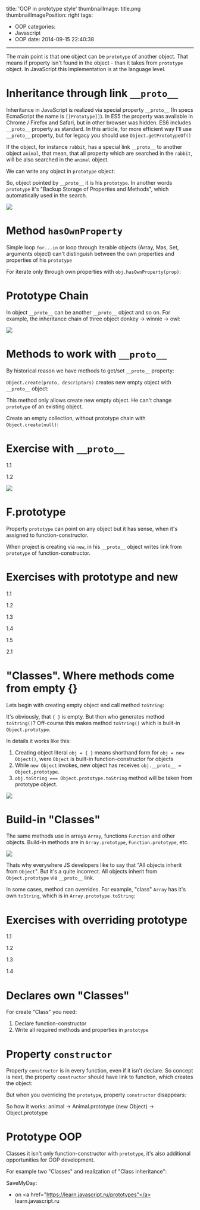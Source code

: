title: 'OOP in prototype style'
thumbnailImage: title.png
thumbnailImagePosition: right
tags:
  - OOP
categories:
  - Javascript
  - OOP
date: 2014-09-15 22:40:38
---

The main point is that one object can be `prototype` of another object. That means if property isn't found in the object - than it takes from `prototype` object. In JavaScript this implementation is at the language level.

<!--more-->

<!--toc-->

#    Inheritance through link `__proto__`

Inheritance in JavaScript is realized via special property `__proto__` (In specs EcmaScript the name is `[[Prototype]]`). In ES5 the property was available in Chrome / Firefox and Safari, but in other browser was hidden. ES6 includes `__proto__` property as standard. In this article, for more efficient way I'll use `__proto__` property, but for legacy you should use `Object.getPrototypeOf()`

If the object, for instance `rabbit`, has a special link `__proto__` to another object `animal`, that mean, that all property which are searched in the `rabbit`, will be also searched in the `animal` object.

<script src="https://gist.github.com/qetr1ck-op/acf247f35d67290c8fbe.js"></script>

We can write any object in `prototype` object:

<script src="https://gist.github.com/qetr1ck-op/446b83701477ad23da58.js"></script>

So, object pointed by `__proto__` it is his `prototype`. In another words `prototype` it's "Backup Storage of Properties and Methods", which automatically used in the search.

![](/img1.png)

#    Method `hasOwnProperty`

Simple loop `for...in` or loop through iterable objects (Array, Mas, Set, arguments object) can't distinguish between the own properties and properties of his `prototype`

<script src="https://gist.github.com/qetr1ck-op/bb4165bd8e74e36f3570.js"></script>

For iterate only through own properties with `obj.hasOwnProperty(prop)`:

<script src="https://gist.github.com/qetr1ck-op/f69804da0f8a16a29f79.js"></script>

#    Prototype Chain

In object `__proto__` can be another `__proto__` object and so on. For example, the inheritance chain of three object donkey -> winnie -> owl:

<script src="https://gist.github.com/qetr1ck-op/d57b779a057e164bf1d2.js"></script>

![](/img2.png)

#    Methods to work with `__proto__`

By historical reason we have methods to get/set `__proto__` property:

<script src="https://gist.github.com/qetr1ck-op/54c9dbea765318e4a2c2.js"></script>

`Object.create(proto, descriptors)` creates new empty object with `__proto__` object:

<script src="https://gist.github.com/qetr1ck-op/970d7c61bf7452fd8b5e.js"></script>

This method only allows create new empty object. He can't change `prototype` of an existing object.

Create an empty collection, without prototype chain with `Object.create(null)`:

<script src="https://gist.github.com/qetr1ck-op/99be3a7345429941c2eb.js"></script>

#    Exercise with `__proto__`

1.1
<script src="https://gist.github.com/qetr1ck-op/d20e3a520e4dc06a5f63.js"></script>

1.2
<script src="https://gist.github.com/qetr1ck-op/32ce09bfa0ca65d5346d.js"></script>

![](/img3.png)

#    F.prototype

Property `prototype` can point on any object but it has sense, when it's assigned to function-constructor.

When project is creating via `new`, in his `__proto__` object writes link from `prototype` of function-constructor.

<script src="https://gist.github.com/qetr1ck-op/c4ac921c558015b4a481.js"></script>

#    Exercises with prototype and new

1.1

<script src="https://gist.github.com/qetr1ck-op/079e4c21baa262ca5f44.js"></script>

1.2

<script src="https://gist.github.com/qetr1ck-op/340acc108182399dbd38.js"></script>

1.3

<script src="https://gist.github.com/qetr1ck-op/275f8d2485c73f3a365a.js"></script>

1.4

<script src="https://gist.github.com/qetr1ck-op/9b042fd1294bb8529477.js"></script>

1.5

<script src="https://gist.github.com/qetr1ck-op/36a799bfd94038ea3a88.js"></script>

2.1

<script src="https://gist.github.com/qetr1ck-op/aadce099bb5b8ddf7a02.js"></script>

<!--  -->

#    "Classes". Where methods come from empty {}

Lets begin with creating empty object end call method `toString`:

<script src="https://gist.github.com/qetr1ck-op/d0902bca8a134b7c101f.js"></script>

It's obviously, that `{ }` is empty. But then who generates method `toString()`? Off-course this makes method `toString()` which is built-in `Object.prototype`.

In details it works like this:

1.  Creating object literal `obj = { }` means shorthand form for `obj = new Object()`, were `Object` is built-in function-constructor for objects
2.  While `new Object` invokes, new object has receives `obj.__proto__ = Object.prototype`.
3.  `obj.toString === Object.prototype.toString` method will be taken from prototype object.

![](/img4.png)

#    Build-in "Classes"

The same methods use in arrays `Array`, functions `Function` and other objects. Build-in methods are in `Array.prototype`, `Function.prototype`, etc.

![](/img5.png)

Thats why everywhere JS developers like to say that "All objects inherit from `Object`". But it's a quite incorrect. All objects inherit from `Object.prototype` via `__proto__` link.

In some cases, method can overrides. For example, "class" `Array` has it's own `toString`, which is in `Array.prototype.toString`:

<script src="https://gist.github.com/qetr1ck-op/823a2dfdf760938c91fd.js"></script>

#    Exercises with overriding prototype

1.1

<script src="https://gist.github.com/qetr1ck-op/df77c34e3efec24039e6.js"></script>

1.2

<script src="https://gist.github.com/qetr1ck-op/188c0afa47da9b036b73.js"></script>

1.3

<script src="https://gist.github.com/qetr1ck-op/e733ebd38e35616ed565.js"></script>

1.4

<script src="https://gist.github.com/qetr1ck-op/a292315fd0ddd6477827.js"></script>

#    Declares own "Classes"

For create "Class" you need:

1.  Declare function-constructor
2.  Write all required methods and properties in `prototype`

<script src="https://gist.github.com/qetr1ck-op/fde34608e4532f82d166.js"></script>

#    Property `constructor`

Property `constructor` is in every function, even if it isn't declare. So concept is next, the property `constructor` should have link to function, which creates the object:

<script src="https://gist.github.com/qetr1ck-op/02ee2ee811e78b50274c.js"></script>

But when you overriding the `prototype`, property `constructor` disappears:

<script src="https://gist.github.com/qetr1ck-op/c43b5a7d1ec3afd701af.js"></script>

So how it works: animal -> Animal.prototype (new Object) -> Object.prototype

#    Prototype OOP

Classes it isn't only function-constructor with `prototype`, it's also additional opportunities for OOP development.

For example two "Classes" and realization of "Class inheritance":

<script src="https://gist.github.com/qetr1ck-op/4aed9017910b8e0d2c39.js"></script>

SaveMyDay:

*   on <a href="https://learn.javascript.ru/prototypes"</a> learn.javascript.ru